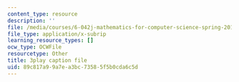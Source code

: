 ```yaml
---
content_type: resource
description: ''
file: /media/courses/6-042j-mathematics-for-computer-science-spring-2015/89c817a99a7ea3bc73585f5b0cda6c5d_MMn7q1M7pGI.srt
file_type: application/x-subrip
learning_resource_types: []
ocw_type: OCWFile
resourcetype: Other
title: 3play caption file
uid: 89c817a9-9a7e-a3bc-7358-5f5b0cda6c5d
---
```


